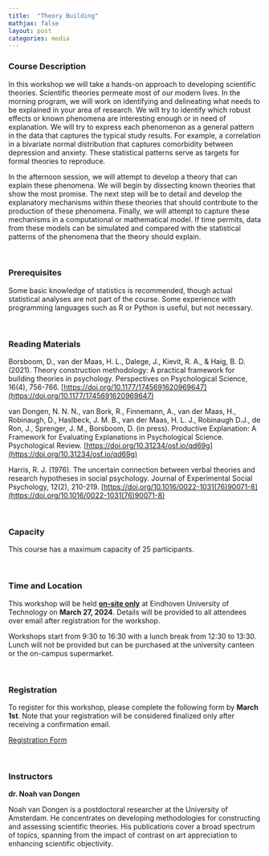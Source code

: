 ```yaml
---
title:  "Theory Building"
mathjax: false
layout: post
categories: media
---
```


### Course Description

In this workshop we will take a hands-on approach to developing scientific theories. Scientific theories permeate most of our modern lives. In the morning program, we will work on identifying and delineating what needs to be explained in your area of research. We will try to identify which robust effects or known phenomena are interesting enough or in need of explanation. We will try to express each phenomenon as a general pattern in the data that captures the typical study results. For example, a correlation in a bivariate normal distribution that captures comorbidity between depression and anxiety. These statistical patterns serve as targets for formal theories to reproduce.

In the afternoon session, we will attempt to develop a theory that can explain these phenomena. We will begin by dissecting known theories that show the most promise. The next step will be to detail and develop the explanatory mechanisms within these theories that should contribute to the production of these phenomena. Finally, we will attempt to capture these mechanisms in a computational or mathematical model. If time permits, data from these models can be simulated and compared with the statistical patterns of the phenomena that the theory should explain.

<br>

### Prerequisites 

Some basic knowledge of statistics is recommended, though actual statistical analyses are not part of the course. Some experience with programming languages such as R or Python is useful, but not necessary.

<br>

### Reading Materials

Borsboom, D., van der Maas, H. L., Dalege, J., Kievit, R. A., & Haig, B. D. (2021). Theory construction methodology: A practical framework for building theories in psychology. Perspectives on Psychological Science, 16(4), 756-766. [https://doi.org/10.1177/1745691620969647](https://doi.org/10.1177/1745691620969647)

van Dongen, N. N. N., van Bork, R., Finnemann, A., van der Maas, H., Robinaugh, D., Haslbeck, J. M. B., van der Maas, H. L. J., Robinaugh D.J., de Ron, J., Sprenger, J. M., Borsboom, D. (in press). Productive Explanation: A Framework for Evaluating Explanations in Psychological Science. Psychological Review. [https://doi.org/10.31234/osf.io/qd69g](https://doi.org/10.31234/osf.io/qd69g)

Harris, R. J. (1976). The uncertain connection between verbal theories and research hypotheses in social psychology. Journal of Experimental Social Psychology, 12(2), 210-219. [https://doi.org/10.1016/0022-1031(76)90071-8](https://doi.org/10.1016/0022-1031(76)90071-8)

<br>

### Capacity

This course has a maximum capacity of 25 participants.

<br>

### Time and Location

This workshop will be held <ins>**on-site only**</ins> at Eindhoven University of Technology on **March 27, 2024**. Details will be provided to all attendees over email after registration for the workshop.

Workshops start from 9:30 to 16:30 with a lunch break from 12:30 to 13:30. Lunch will not be provided but can be purchased at the university canteen or the on-campus supermarket. 

<br>

### Registration

To register for this workshop, please complete the following form by **March 1st**. Note that your registration will be considered finalized only after receiving a confirmation email.

[Registration Form](https://forms.office.com/Pages/ResponsePage.aspx?id=R_J9zM5gD0qddXBM9g78ZP_Kihp-VglPgWom9gajHXdUODk4MTdZRk5UU1hIQVgxOTNCRVZCN0ZIRC4u)

<br>

### Instructors

**dr. Noah van Dongen**

Noah van Dongen is a postdoctoral researcher at the University of Amsterdam. He concentrates on developing methodologies for constructing and assessing scientific theories. His publications cover a broad spectrum of topics, spanning from the impact of contrast on art appreciation to enhancing scientific objectivity.
